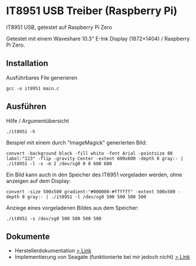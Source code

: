# IT8951 USB Treiber (Raspberry Pi)
IT8951 USB, getestet auf Raspberry Pi Zero

Getestet mit einem Waveshare 10.3" E-Ink Display (1872×1404) / Raspberry Pi Zero.

## Installation
Ausführbares File generieren
```
gcc -o it8951 main.c
```
## Ausführen

Hilfe / Argumentübersicht
```
./it8951 -h
```
Beispiel mit einem durch "ImageMagick" generierten Bild:
```
convert -background black -fill white -font Arial -pointsize 80 label:"123" -flip -gravity Center -extent 600x600 -depth 8 gray:- | ./it8951 -l -s -m 2 /dev/sg0 0 0 600 600
```
Ein Bild kann auch in den Speicher des IT8951 vorgeladen werden, ohne anzeigen auf dem Display:
```
convert -size 500x500 gradient:"#000000-#ffffff" -extent 500x500 -depth 8 gray:- | ./it8951 -l /dev/sg0 500 500 500 500
```

Anziege eines vorgeladenen Bildes aus dem Speicher:
```
./it8951 -s /dev/sg0 500 500 500 500
```

## Dokumente
* Herstellerdokumentation  [> Link](https://www.waveshare.com/w/upload/c/c9/IT8951_USB_ProgrammingGuide_v.0.4_20161114.pdf)
* Implementierung von Seagate (funktionierte bei mir jedoch nicht)  [> Link](https://github.com/Seagate/it8951/)


